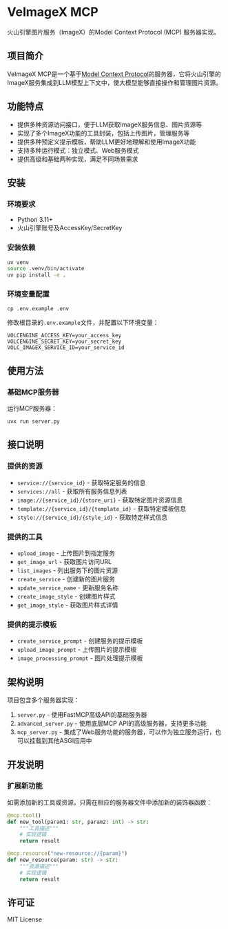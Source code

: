 # VeImageX MCP

火山引擎图片服务（ImageX）的Model Context Protocol (MCP) 服务器实现。

## 项目简介

VeImageX MCP是一个基于[Model Context Protocol](https://github.com/modelcontextprotocol/python-sdk)的服务器，它将火山引擎的ImageX服务集成到LLM模型上下文中，使大模型能够直接操作和管理图片资源。

## 功能特点

- 提供多种资源访问接口，便于LLM获取ImageX服务信息、图片资源等
- 实现了多个ImageX功能的工具封装，包括上传图片，管理服务等
- 提供多种预定义提示模板，帮助LLM更好地理解和使用ImageX功能
- 支持多种运行模式：独立模式、Web服务模式
- 提供高级和基础两种实现，满足不同场景需求

## 安装

### 环境要求

- Python 3.11+
- 火山引擎账号及AccessKey/SecretKey

### 安装依赖

```bash
uv venv
source .venv/bin/activate
uv pip install -e .
```

### 环境变量配置

```
cp .env.example .env 
```

修改根目录的`.env.example`文件，并配置以下环境变量：

```
VOLCENGINE_ACCESS_KEY=your_access_key
VOLCENGINE_SECRET_KEY=your_secret_key
VOLC_IMAGEX_SERVICE_ID=your_service_id
```



## 使用方法

### 基础MCP服务器

运行MCP服务器：

```bash
uvx run server.py
```


## 接口说明

### 提供的资源

- `service://{service_id}` - 获取特定服务的信息
- `services://all` - 获取所有服务信息列表
- `image://{service_id}/{store_uri}` - 获取特定图片资源信息
- `template://{service_id}/{template_id}` - 获取特定模板信息
- `style://{service_id}/{style_id}` - 获取特定样式信息

### 提供的工具

- `upload_image` - 上传图片到指定服务
- `get_image_url` - 获取图片访问URL
- `list_images` - 列出服务下的图片资源
- `create_service` - 创建新的图片服务
- `update_service_name` - 更新服务名称
- `create_image_style` - 创建图片样式
- `get_image_style` - 获取图片样式详情

### 提供的提示模板

- `create_service_prompt` - 创建服务的提示模板
- `upload_image_prompt` - 上传图片的提示模板
- `image_processing_prompt` - 图片处理提示模板

## 架构说明

项目包含多个服务器实现：

1. `server.py` - 使用FastMCP高级API的基础服务器
2. `advanced_server.py` - 使用底层MCP API的高级服务器，支持更多功能
3. `mcp_server.py` - 集成了Web服务功能的服务器，可以作为独立服务运行，也可以挂载到其他ASGI应用中

## 开发说明

### 扩展新功能

如需添加新的工具或资源，只需在相应的服务器文件中添加新的装饰器函数：

```python
@mcp.tool()
def new_tool(param1: str, param2: int) -> str:
    """工具描述"""
    # 实现逻辑
    return result

@mcp.resource("new-resource://{param}")
def new_resource(param: str) -> str:
    """资源描述"""
    # 实现逻辑
    return result
```

## 许可证

MIT License
